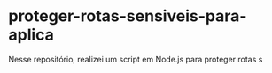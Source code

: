 # proteger-rotas-sensiveis-para-aplica
Nesse repositório, realizei um script em Node.js para proteger rotas s
